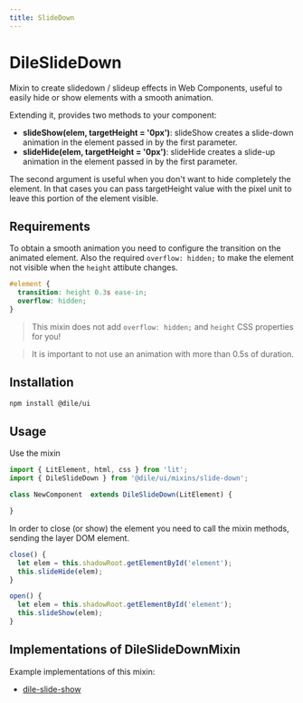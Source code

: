 ```yaml
---
title: SlideDown
---
```


# DileSlideDown

Mixin to create slidedown / slideup effects in Web Components, useful to easily hide or show elements with a smooth animation.

Extending it, provides two methods to your component:

- **slideShow(elem, targetHeight = '0px')**: slideShow creates a slide-down animation in the element passed in by the first parameter.
- **slideHide(elem, targetHeight = '0px')**: slideHide creates a slide-up animation in the element passed in by the first parameter.

The second argument is useful when you don't want to hide completely the element. In that cases you can pass targetHeight value with the pixel unit to leave this portion of the element visible.

## Requirements

To obtain a smooth animation you need to configure the transition on the animated element. Also the required ```overflow: hidden;``` to make the element not visible when the ```height``` attibute changes. 

```css
#element {
  transition: height 0.3s ease-in;
  overflow: hidden;
}
```

> This mixin does not add ```overflow: hidden;``` and ```height``` CSS properties for you!

> It is important to not use an animation with more than 0.5s of duration.

## Installation

```bash
npm install @dile/ui
```

## Usage

Use the mixin

```javascript
import { LitElement, html, css } from 'lit';
import { DileSlideDown } from '@dile/ui/mixins/slide-down';

class NewComponent  extends DileSlideDown(LitElement) {

}
```

In order to close (or show) the element you need to call the mixin methods, sending the layer DOM element.

```javascript
close() {
  let elem = this.shadowRoot.getElementById('element');
  this.slideHide(elem);
}
```

```javascript
open() {
  let elem = this.shadowRoot.getElementById('element');
  this.slideShow(elem);
}
```

## Implementations of DileSlideDownMixin

Example implementations of this mixin:

- [dile-slide-show](/components/dile-slide-show)